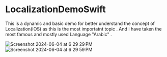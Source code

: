 # LocalizationDemoSwift

This is a dynamic and  basic demo for better understand the concept of Localization(IOS) as this is the most importatnt topic . And i have taken the most famous and mostly used Language "Arabic" .


![Screenshot 2024-06-04 at 6 29 29 PM](https://github.com/nitikarawat82/LocalizationDemoSwift/assets/93915470/5dee2424-7888-4557-90be-951e69266f08) ![Screenshot 2024-06-04 at 6 29 59 PM](https://github.com/nitikarawat82/LocalizationDemoSwift/assets/93915470/22669875-5706-459a-a022-6846bb013fa7)
